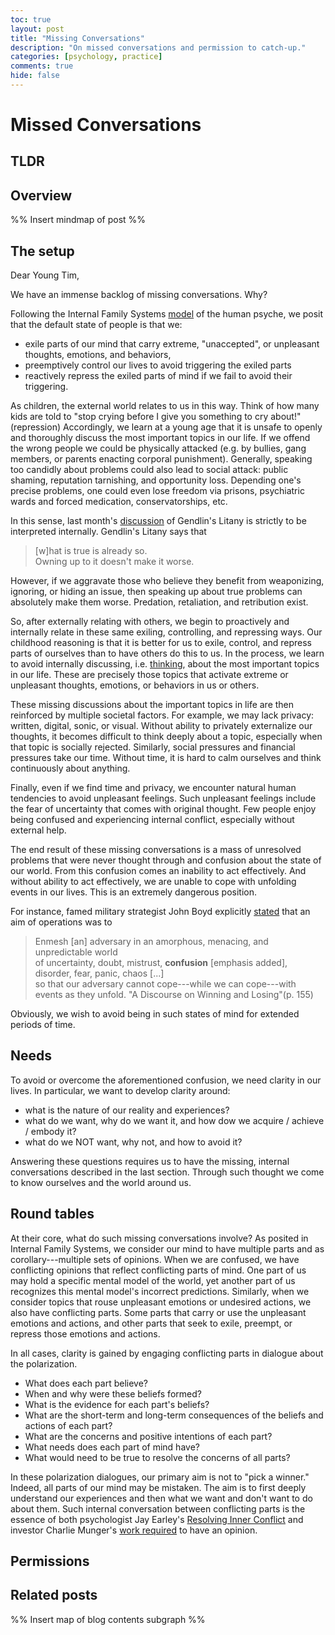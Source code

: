 ```yaml
---
toc: true
layout: post
title: "Missing Conversations"
description: "On missed conversations and permission to catch-up."
categories: [psychology, practice]
comments: true
hide: false
---
```


# Missed Conversations

## TLDR



## Overview

%% Insert mindmap of post %%


## The setup

Dear Young Tim,

We have an immense backlog of missing conversations. Why?

Following the Internal Family Systems [model](https://ifs-institute.com/resources/articles/internal-family-systems-model-outline)
of the human psyche,
we posit that the default state of people is that we:

- exile parts of our mind
  that carry extreme, "unaccepted", or unpleasant
  thoughts, emotions, and behaviors,
- preemptively control our lives to avoid triggering the exiled parts
- reactively repress the exiled parts of mind
  if we fail to avoid their triggering.

As children, the external world relates to us in this way.
Think of how many kids are told to
"stop crying before I give you something to cry about!" (repression)
Accordingly, we learn at a young age
that it is unsafe to openly and thoroughly discuss
the most important topics in our life.
If we offend the wrong people we could be physically attacked
(e.g. by bullies, gang members,
or parents enacting corporal punishment).
Generally, speaking too candidly about problems
could also lead to social attack:
public shaming, reputation tarnishing, and opportunity loss.
Depending one's precise problems,
one could even lose freedom via
prisons, psychiatric wards and forced medication,
conservatorships, etc.

In this sense, last month's
[discussion](https://timothyb0912.github.io/blog/practice/2022/08/31/Growing-Pains.html)
of Gendlin's Litany
is strictly to be interpreted internally.
Gendlin's Litany says that
> [w]hat is true is already so.  
> Owning up to it doesn't make it worse.  

However, if we aggravate those
who believe they benefit from
weaponizing, ignoring, or hiding an issue,
then speaking up about true problems
can absolutely make them worse.
Predation, retaliation, and retribution exist.

So, after externally relating with others,
we begin to proactively and internally relate in these same
exiling, controlling, and repressing ways.
Our childhood reasoning is that
it is better for us to exile, control, and repress parts of ourselves
than to have others do this to us.
In the process,
we learn to avoid internally discussing,
i.e. [thinking](https://timothyb0912.github.io/blog/psychology/2021/08/16/Effective-thinking-is-effective-communication.html),
about the most important topics in our life.
These are precisely those topics
that activate extreme or unpleasant
thoughts, emotions, or behaviors in us or others.

These missing discussions about the important topics in life
are then reinforced by multiple societal factors.
For example, we may lack privacy:
written, digital, sonic, or visual.
Without ability to privately externalize our thoughts,
it becomes difficult to think deeply about a topic,
especially when that topic is socially rejected.
Similarly, social pressures and financial pressures take our time.
Without time, it is hard to calm ourselves
and think continuously about anything.

Finally, even if we find time and privacy,
we encounter natural human tendencies
to avoid unpleasant feelings.
Such unpleasant feelings include
the fear of uncertainty that comes with original thought.
Few people enjoy being confused
and experiencing internal conflict,
especially without external help.

The end result of these missing conversations
is a mass of unresolved problems that were never thought through
and confusion about the state of our world.
From this confusion comes an inability to act effectively.
And without ability to act effectively,
we are unable to cope with unfolding events in our lives.
This is an extremely dangerous position.

For instance, famed military strategist John Boyd
explicitly [stated](https://www.airuniversity.af.edu/Portals/10/AUPress/Books/B_0151_Boyd_Discourse_Winning_Losing.pdf)
that an aim of operations was to

> Enmesh [an] adversary in an amorphous, menacing,
> and unpredictable world  
> of uncertainty, doubt, mistrust,
> **confusion** [emphasis added],
> disorder, fear, panic, chaos [...]  
> so that our adversary cannot cope---while
> we can cope---with events as they unfold.
> "A Discourse on Winning and Losing"(p. 155)

Obviously, we wish to avoid being in such states of mind
for extended periods of time.


## Needs

To avoid or overcome the aforementioned confusion,
we need clarity in our lives.
In particular, we want to develop clarity around:
  - what is the nature of our reality and experiences?
  - what do we want, why do we want it,
    and how dow we acquire / achieve / embody it?
  - what do we NOT want, why not, and how to avoid it?

Answering these questions
requires us to have the missing, internal conversations
described in the last section.
Through such thought we come to know ourselves
and the world around us.


## Round tables

At their core, what do such missing conversations involve?
As posited in Internal Family Systems,
we consider our mind to have multiple parts
and as corollary---multiple sets of opinions.
When we are confused,
we have conflicting opinions
that reflect conflicting parts of mind.
One part of us may hold a specific mental model of the world,
yet another part of us recognizes this mental model's
incorrect predictions.
Similarly, when we consider topics that rouse
unpleasant emotions or undesired actions,
we also have conflicting parts.
Some parts that carry or use the unpleasant emotions and actions,
and other parts that seek to
exile, preempt, or repress those emotions and actions.

In all cases, clarity is gained by engaging conflicting parts
in dialogue about the polarization.

- What does each part believe?
- When and why were these beliefs formed?
- What is the evidence for each part's beliefs?
- What are the short-term and long-term consequences
  of the beliefs and actions of each part?
- What are the concerns and positive intentions of each part?
- What needs does each part of mind have?
- What would need to be true to resolve the concerns of all parts?

In these polarization dialogues,
our primary aim is not to "pick a winner."
Indeed, all parts of our mind may be mistaken.
The aim is to first deeply understand our experiences
and then what we want and don't want to do about them.
Such internal conversation between conflicting parts
is the essence of both
psychologist Jay Earley's [Resolving Inner Conflict](https://personal-growth-programs.com/products/resolving-inner-conflict/)
and investor Charlie Munger's [work required](https://fs.blog/the-work-required-to-have-an-opinion/)
to have an opinion.


## Permissions




## Related posts
 


%% Insert map of blog contents subgraph %%


